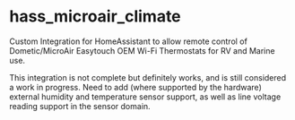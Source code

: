 # hass_microair_climate
Custom Integration for HomeAssistant to allow remote control of Dometic/MicroAir Easytouch OEM Wi-Fi Thermostats for RV and Marine use.

This integration is not complete but definitely works, and is still considered a work in progress. Need to add (where supported by the hardware) external humidity and temperature sensor support, as well as line voltage reading support in the sensor domain.
